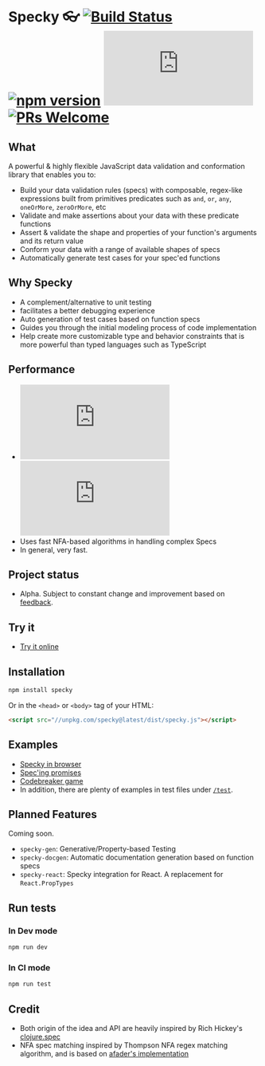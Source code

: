 # Specky 👓 [![Build Status](https://travis-ci.org/settinghead/specky.svg?branch=master)](https://travis-ci.org/settinghead/specky) [![npm version](https://badge.fury.io/js/specky.svg)](https://badge.fury.io/js/specky)  [![Size Gzipped](http://img.badgesize.io/settinghead/specky/master/packages/specky/dist/specky.min.js?compression=gzip)](packages/specky/dist) [![PRs Welcome](https://img.shields.io/badge/PRs-welcome-brightgreen.svg)](http://makeapullrequest.com)

## What

A powerful & highly flexible JavaScript data validation and conformation library that enables you to:

- Build your data validation rules (specs) with composable, regex-like expressions built from primitives predicates such as `and`, `or`, `any`, `oneOrMore`, `zeroOrMore`, etc
- Validate and make assertions about your data with these predicate functions
- Assert & validate the shape and properties of your function's arguments and its return value
- Conform your data with a range of available shapes of specs
- Automatically generate test cases for your spec'ed functions

## Why Specky

- A complement/alternative to unit testing
- facilitates a better debugging experience
- Auto generation of test cases based on function specs
- Guides you through the initial modeling process of code implementation
- Help create more customizable type and behavior constraints that is more powerful than typed languages such as TypeScript

## Performance

- [![Size Minified](http://img.badgesize.io/settinghead/specky/master/packages/specky/dist/specky.min.js?label=min)](packages/specky/dist) [![Size Gzipped](http://img.badgesize.io/settinghead/specky/master/packages/specky/dist/specky.min.js?compression=gzip&label=min%2Bgzipped)](packages/specky/dist)
- Uses fast NFA-based algorithms in handling complex Specs
- In general, very fast.

## Project status
- Alpha. Subject to constant change and improvement based on [feedback](/../../issues/).


## Try it

- [Try it online](https://jsbin.com/fisiyeh/latest/edit?js,console)

## Installation

```bash
npm install specky
```

Or in the `<head>` or `<body>` tag of your HTML:
```html
<script src="//unpkg.com/specky@latest/dist/specky.js"></script>
```

## Examples

- [Specky in browser](examples/simple.html)
- [Spec'ing promises](examples/promise/index.js)
- [Codebreaker game](examples/codebreaker/index.js)
- In addition, there are plenty of examples in test files under [`/test`](test/).

## Planned Features

Coming soon.

- `specky-gen`: Generative/Property-based Testing
- `specky-docgen`: Automatic documentation generation based on function specs
- `specky-react`: Specky integration for React. A replacement for `React.PropTypes`

## Run tests

### In Dev mode

```bash
npm run dev
```

### In CI mode
```bash
npm run test
```

## Credit
- Both origin of the idea and API are heavily inspired by Rich Hickey's [clojure.spec](http://clojure.org/about/spec)
- NFA spec matching inspired by Thompson NFA regex matching algorithm, and is based on [afader's implementation](https://github.com/afader/thompson-regex-js)
